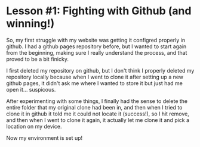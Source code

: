# Lesson #1: Fighting with Github (and winning!)

So, my first struggle with my website was getting it configred properly in github. I had a github pages repository before, but I wanted
to start again from the beginning, making sure I really understand the process, and that proved to be a bit finicky.

I first deleted my repository on github, but I don't think I properly deleted my repository locally because when I went to clone it after
setting up a new github pages, it didn't ask me where I wanted to store it but just had me open it... suspicous.

After experimenting with some things, I finally had the sense to delete the entire folder that my original clone had been in, and then when I 
tried to clone it in github it told me it could not locate it (success!), so I hit remove, and then when I went to clone it again, it actually let me clone it and pick a location on my device. 

Now my environment is set up!